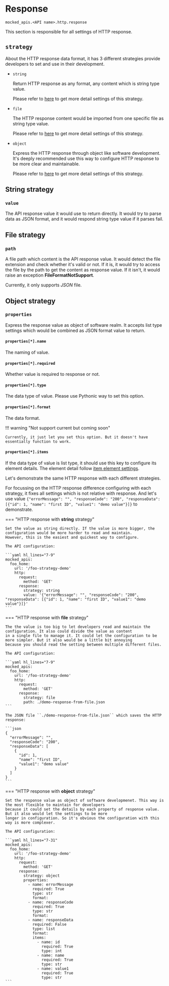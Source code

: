 # Response

``mocked_apis.<API name>.http.response``

This section is responsible for all settings of HTTP response.


## ``strategy``

About the HTTP response data format, it has 3 different strategies provide developers to set and use in their development.

  * ``string``

    Return HTTP response as any format, any content which is string type value.

    Please refer to [here](#string-strategy) to get more detail settings of this strategy.

  * ``file``

    The HTTP response content would be imported from one specific file as string type value.

    Please refer to [here](#file-strategy) to get more detail settings of this strategy.

  * ``object``

    Express the HTTP response through object like software development. It's deeply recommended use this way to configure 
    HTTP response to be more clear and maintainable.

    Please refer to [here](#object-strategy) to get more detail settings of this strategy.


## String strategy

### ``value``

The API response value it would use to return directly. It would try to parse data as JSON format, and it would respond 
string type value if it parses fail.


## File strategy

### ``path``

A file path which content is the API response value. It would detect the file extension and check whether it's valid or not. 
If it is, it would try to access the file by the path to get the content as response value. If it isn't, it would raise an 
exception **FileFormatNotSupport**.

Currently, it only supports _JSON_ file.


## Object strategy

### ``properties``

Express the response value as object of software realm. It accepts list type settings which would be combined as JSON format 
value to return.


#### ``properties[*].name``

The naming of value.


#### ``properties[*].required``

Whether value is required to response or not.


#### ``properties[*].type``

The data type of value. Please use Pythonic way to set this option.


#### ``properties[*].format``

The data format.

!!! warning "Not support current but coming soon"

    Currently, it just let you set this option. But it doesn't have essentially function to work.


#### ``properties[*].items``

If the data type of value is list type, it should use this key to configure its element details. The element detail follow 
[item element settings](/configure-references/mocked-apis/apis/http/common/item_element).


Let's demonstrate the same HTTP response with each different strategies.

For focussing on the HTTP response difference configuring with each strategy, it fixes all settings which is not relative 
with response. And let's use value ``{"errorMessage": "", "responseCode": "200", "responseData": [{"id": 1, "name": "first ID", "value1": "demo value"}]}`` 
to demonstrate.

=== "HTTP response with **string** strategy"

    Set the value as string directly. If the value is more bigger, the configuration would be more harder to read and maintain.
    However, this is the easiest and quickest way to configure.
    
    The API configuration:

    ```yaml hl_lines="7-9"
    mocked_apis:
      foo_home:
        url: '/foo-strategy-demo'
        http:
          request:
            method: 'GET'
          response:
            strategy: string
            value: '{"errorMessage": "", "responseCode": "200", "responseData": [{"id": 1, "name": "first ID", "value1": "demo value"}]}'
    ```

=== "HTTP response with **file** strategy"

    The the value is too big to let developers read and maintain the configuration. It also could divide the value as content 
    in a single file to manage it. It could let the configuration to be more simpler. But it also would be a little bit annoying
    because you should read the setting between multiple different files.
    
    The API configuration:

    ```yaml hl_lines="7-9"
    mocked_apis:
      foo_home:
        url: '/foo-strategy-demo'
        http:
          request:
            method: 'GET'
          response:
            strategy: file
            path: ./demo-response-from-file.json
    ```
    
    The JSON file ``./demo-response-from-file.json`` which saves the HTTP response:

    ```json
    {
      "errorMessage": "", 
      "responseCode": "200", 
      "responseData": [
        {
          "id": 1, 
          "name": "first ID", 
          "value1": "demo value"
        }
      ]
    }
    ```

=== "HTTP response with **object** strategy"

    Set the response value as object of software developmenet. This way is the most flexible to maintain for developers 
    because it could set the details by each property of response value. But it also would let the settings to be more 
    longer in configuration. So it's obvious the configuration with this way is more complexer.
    
    The API configuration:

    ```yaml hl_lines="7-31"
    mocked_apis:
      foo_home:
        url: '/foo-strategy-demo'
        http:
          request:
            method: 'GET'
          response:
            strategy: object
            properties:
              - name: errorMessage
                required: True
                type: str
                format:
              - name: responseCode
                required: True
                type: str
                format:
              - name: responseData
                required: False
                type: list
                format:
                items:
                  - name: id
                    required: True
                    type: int
                  - name: name
                    required: True
                    type: str
                  - name: value1
                    required: True
                    type: str
    ```
